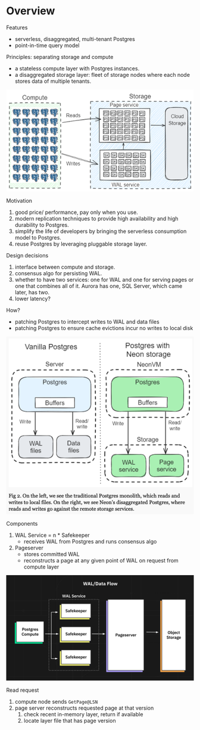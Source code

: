 # Overview

Features
- serverless, disaggregated, multi-tenant Postgres
- point-in-time query model

Principles: separating storage and compute
- a stateless compute layer with Postgres instances.
- a disaggregated storage layer: fleet of storage nodes where each node stores data of multiple tenants.

![architecture_horizontal_scaled](architecture_horizontal_scaled.png)

Motivation
1. good price/ performance, pay only when you use.
2. modern replication techniques to provide high availability and high durability to Postgres.
3. simplify the life of developers by bringing the serverless consumption model to Postgres.
4. reuse Postgres by leveraging pluggable storage layer.

Design decisions
1. interface between compute and storage.
2. consensus algo for persisting WAL.
3. whether to have two services: one for WAL and one for serving pages or one that combines all of it. Aurora has one, SQL Server, which came later, has two.
4. lower latency?

How?
- patching Postgres to intercept writes to WAL and data files
- patching Postgres to ensure cache evictions incur no writes to local disk

![alt text](postgres_vs_neon.png)

Components
1. WAL Service = n * Safekeeper
   - receives WAL from Postgres and runs consensus algo
2. Pageserver
   - stores committed WAL
   - reconstructs a page at any given point of WAL on request from compute layer


![alt text](architecture.png)


Read request
1. compute node sends `GetPage@LSN`
2. page server reconstructs requested page at that version
   1. check recent in-memory layer, return if available
   2. locate layer file that has page version